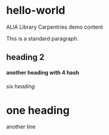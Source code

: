 # hello-world
ALIA Library Carpentries demo content 

This is a standard paragraph.
## heading 2 

#### another heading with 4 hash
###### six heading 
# one heading  
another line
